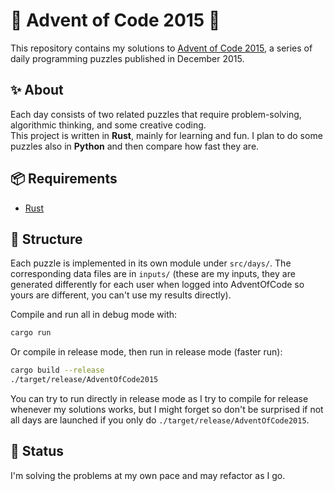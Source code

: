 # 🎄 Advent of Code 2015 🎄

This repository contains my solutions to [Advent of Code 2015](https://adventofcode.com/2015), a series of daily programming puzzles published in December 2015.

## ✨ About

Each day consists of two related puzzles that require problem-solving, algorithmic thinking, and some creative coding.  
This project is written in **Rust**, mainly for learning and fun.
I plan to do some puzzles also in **Python** and then compare how fast they are.

## 📦 Requirements

- [Rust](https://www.rust-lang.org/tools/install)

## 🧠 Structure

Each puzzle is implemented in its own module under `src/days/`. The corresponding data files are in `inputs/` (these are my inputs, they are generated differently for each user when logged into AdventOfCode so yours are different, you can't use my results directly).

Compile and run all in debug mode with:
```bash
cargo run
```

Or compile in release mode, then run in release mode (faster run):
```bash
cargo build --release
./target/release/AdventOfCode2015
```
You can try to run directly in release mode as I try to compile for release whenever my solutions works, but I might forget so don't be surprised if not all days are launched if you only do `./target/release/AdventOfCode2015`.

## 🚧 Status

I'm solving the problems at my own pace and may refactor as I go.